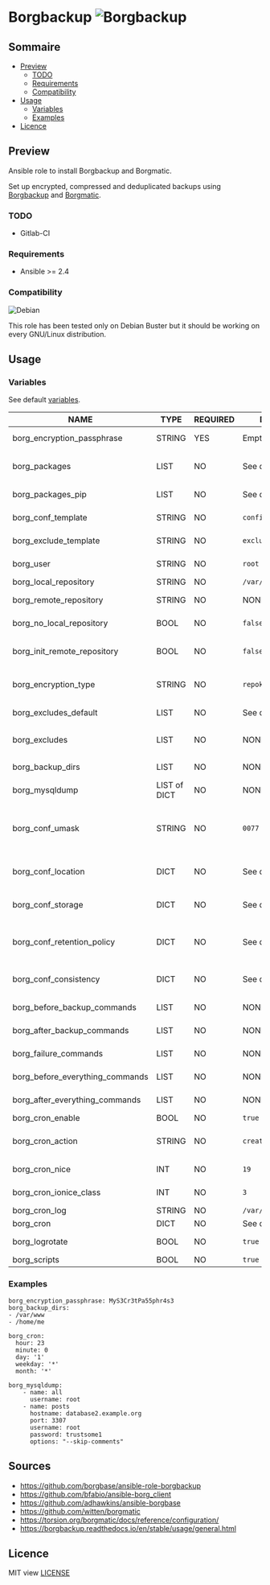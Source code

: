 # Borgbackup ![Borgbackup](https://img.shields.io/badge/Ansible-Borgbackup.svg)

## Sommaire
* [Preview](#preview)
  - [TODO](#todo)
  - [Requirements](#requirements)
  - [Compatibility](#compatibility)
* [Usage](#usage)
  - [Variables](#variables)
  - [Examples](#examples)
* [Licence](#licence)

## Preview
Ansible role to install Borgbackup and Borgmatic.

Set up encrypted, compressed and deduplicated backups using [Borgbackup](https://borgbackup.readthedocs.io/en/stable/) and [Borgmatic](https://github.com/witten/borgmatic).

### TODO
- Gitlab-CI

### Requirements
- Ansible >= 2.4

### Compatibility
  ![Debian](https://img.shields.io/badge/Debian-Buster-blue.svg)

This role has been tested only on Debian Buster but it should be working on every GNU/Linux distribution.

## Usage
### Variables

See default [variables](defaults/main.yml).

|NAME|TYPE|REQUIRED|DEFAULT|DESCRIPTION|
|-|-|-|-|-|
|borg_encryption_passphrase|STRING|YES|Empty|Encryption passphrase|
|borg_packages|LIST|NO|See defaults|Required packages installed through local package manager|
|borg_packages_pip|LIST|NO|See defaults|Required packages installed through pip3|
|borg_conf_template|STRING|NO|`config.yaml`|Template used for main config file|
|borg_exclude_template|STRING|NO|`excludes`|Template used for exclude patterns|
|borg_user|STRING|NO|`root`|User used for borgbackups|
|borg_local_repository|STRING|NO|`/var/backups/borg`|Local repository path|
|borg_remote_repository|STRING|NO|NONE|Optional remote repository|
|borg_no_local_repository|BOOL|NO|`false`|Do not init local repository|
|borg_init_remote_repository|BOOL|NO|`false`|Init remote repository (should be set to `true` at first run only)|
|borg_encryption_type|STRING|NO|`repokey-blake2`|Encryption method, see official doc for more|
|borg_excludes_default|LIST|NO|See defaults|Defaults excluded patterns|
|borg_excludes|LIST|NO|NONE|Excludes patterns, merged with `borg_excludes_default`|
|borg_backup_dirs|LIST|NO|NONE|Folders you want to backup|
|borg_mysqldump|LIST of DICT|NO|NONE|MySQL databases, see example below|
|borg_conf_umask|STRING|NO|`0077`|Umask used when executing hooks. Defaults to the umask that borgmatic is run with|
|borg_conf_location|DICT|NO|See defaults|Defaults options for borgmatic `location` configuration section|
|borg_conf_storage|DICT|NO|See defaults|Defaults options for borgmatic `storage` configuration section|
|borg_conf_retention_policy|DICT|NO|See defaults|Defaults options for borgmatic `retention_policy` configuration section|
|borg_conf_consistency|DICT|NO|See defaults|Defaults options for borgmatic `consistency` configuration section|
|borg_before_backup_commands|LIST|NO|NONE|Before backup commands|
|borg_after_backup_commands|LIST|NO|NONE|After backup commands|
|borg_failure_commands|LIST|NO|NONE|Failed backup commands|
|borg_before_everything_commands|LIST|NO|NONE|Before any action commands|
|borg_after_everything_commands|LIST|NO|NONE|After any action commands|
|borg_cron_enable|BOOL|NO|`true`|Enable cron job|
|borg_cron_action|STRING|NO|`create`|Default borgmatic main parameter for cronjob|
|borg_cron_nice|INT|NO|`19`|Nice parameter for cron job|
|borg_cron_ionice_class|INT|NO|`3`|Ionice parameter for cron job|
|borg_cron_log|STRING|NO|`/var/log/borg.log`|Borg log file path|
|borg_cron|DICT|NO|See defaults|Borg cron job startup|
|borg_logrotate|BOOL|NO|`true`|Setup default Borg logrotate conf file|
|borg_scripts|BOOL|NO|`true`|Add extra scripts|

### Examples
```
borg_encryption_passphrase: MyS3Cr3tPa55phr4s3
borg_backup_dirs:
- /var/www
- /home/me

borg_cron:
  hour: 23
  minute: 0
  day: '1'
  weekday: '*'
  month: '*'

borg_mysqldump:
    - name: all
      username: root
    - name: posts
      hostname: database2.example.org
      port: 3307
      username: root
      password: trustsome1
      options: "--skip-comments"
```

## Sources
- https://github.com/borgbase/ansible-role-borgbackup
- https://github.com/bfabio/ansible-borg_client
- https://github.com/adhawkins/ansible-borgbase
- https://github.com/witten/borgmatic
- https://torsion.org/borgmatic/docs/reference/configuration/
- https://borgbackup.readthedocs.io/en/stable/usage/general.html

## Licence
MIT view [LICENSE](LICENSE)
